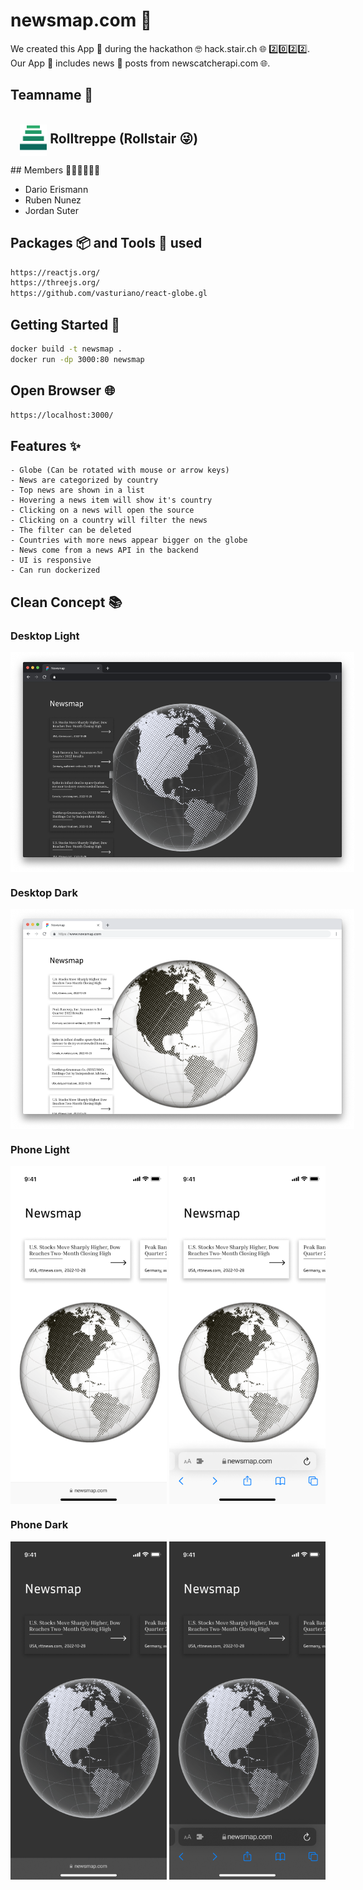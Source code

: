 # newsmap.com 📰
We created this App 📱 during the hackathon 🤓 hack.stair.ch 🌐 2️⃣0️⃣2️⃣2️⃣. Our App 📱 includes news 📰 posts from newscatcherapi.com 🌐. 

## Teamname 📍
<br>
<div style=" position: absolute;">
    <h2 style="margin-left:15px; display: inline; vertical-align:middle;"> 
        <img style="display: inline; vertical-align:middle;" height=50 src="assets/rolltreppe.gif" alt="Alt text" title="Optional title"/>
        Rolltreppe (Rollstair 😜)
    </h2>
<div>

## Members 🏃🏼🏃🏼🏃🏼
- Dario Erismann
- Ruben Nunez
- Jordan Suter

## Packages 📦 and Tools 🔨 used

```bash
https://reactjs.org/
https://threejs.org/
https://github.com/vasturiano/react-globe.gl

```


## Getting Started 🐳

```bash
docker build -t newsmap .
docker run -dp 3000:80 newsmap
```


## Open Browser 🌐
```bash
https://localhost:3000/
```
    
## Features ✨
    - Globe (Can be rotated with mouse or arrow keys)
    - News are categorized by country
    - Top news are shown in a list
    - Hovering a news item will show it's country
    - Clicking on a news will open the source
    - Clicking on a country will filter the news
    - The filter can be deleted
    - Countries with more news appear bigger on the globe
    - News come from a news API in the backend
    - UI is responsive
    - Can run dockerized


## Clean Concept 📚

### Desktop Light
<img style="display: inline; vertical-align:middle;" width=550 src="assets/desktopdark.png" alt="Alt text" title="Browser 1"/>

### Desktop Dark
<img style="display: inline; vertical-align:middle;" width=550 src="assets/desktoplight.png" alt="Alt text" title="Browser 1"/>

### Phone Light
<img style="display: inline; vertical-align:middle;" width=250 src="assets/phone1.png" alt="Alt text" title="Browser 1"/>
<img style="display: inline; vertical-align:middle;" width=250 src="assets/phone2.png" alt="Alt text" title="Browser 2"/>

### Phone Dark
<img style="display: inline; vertical-align:middle;" width=250 src="assets/phone3.png" alt="Alt text" title="Browser 1"/>
<img style="display: inline; vertical-align:middle;" width=250 src="assets/phone4.png" alt="Alt text" title="Browser 2"/>


